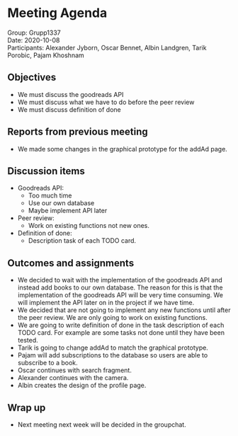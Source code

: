 # Meeting Agenda
Group: Grupp1337  
Date: 2020-10-08   
Participants: Alexander Jyborn, Oscar Bennet, Albin Landgren, Tarik Porobic, Pajam Khoshnam  
## Objectives
- We must discuss the goodreads API
- We must discuss what we have to do before the peer review
- We must discuss definition of done
## Reports from previous meeting
- We made some changes in the graphical prototype for the addAd page. 
## Discussion items
- Goodreads API:
  - Too much time
  - Use our own database
  - Maybe implement API later
- Peer review: 
  - Work on existing functions not new ones. 
- Definition of done:
  - Description task of each TODO card. 
## Outcomes and assignments
- We decided to wait with the implementation of the goodreads API and instead add books to our own database. The reason for this is that the implementation of the goodreads API will be very time consuming. We will implement the API later on in the project if we have time. 
- We decided that are not going to implement any new functions until after the peer review. We are only going to work on existing functions. 
- We are going to write definition of done in the task description of each TODO card. For example are some tasks not done until they have been tested. 
- Tarik is going to change addAd to match the graphical prototype.
- Pajam will add subscriptions to the database so users are able to subscribe to a book. 
- Oscar continues with search fragment.
- Alexander continues with the camera. 
- Albin creates the design of the profile page. 
## Wrap up
- Next meeting next week will be decided in the groupchat. 
